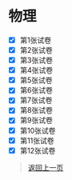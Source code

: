 # 物理
- [x] 第1张试卷
- [x] 第2张试卷
- [x] 第3张试卷
- [x] 第4张试卷
- [x] 第5张试卷
- [x] 第6张试卷
- [x] 第7张试卷
- [x] 第8张试卷
- [x] 第9张试卷
- [x] 第10张试卷
- [x] 第11张试卷
- [x] 第12张试卷
 >[返回上一页](https://zhouhangshan.github.io/homework/2024/index.html)